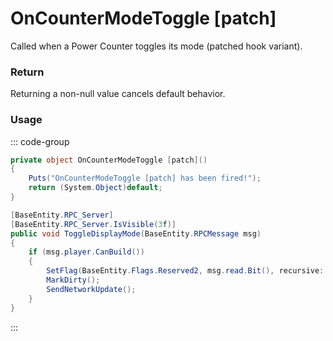 <Badge type="danger" text="Carbon Compatible"/><Badge type="warning" text="Oxide Compatible"/>
# OnCounterModeToggle [patch]
Called when a Power Counter toggles its mode (patched hook variant).
### Return
Returning a non-null value cancels default behavior.

### Usage
::: code-group
```csharp [Example]
private object OnCounterModeToggle [patch]()
{
	Puts("OnCounterModeToggle [patch] has been fired!");
	return (System.Object)default;
}
```
```csharp [Source — Assembly-CSharp @ PowerCounter]
[BaseEntity.RPC_Server]
[BaseEntity.RPC_Server.IsVisible(3f)]
public void ToggleDisplayMode(BaseEntity.RPCMessage msg)
{
	if (msg.player.CanBuild())
	{
		SetFlag(BaseEntity.Flags.Reserved2, msg.read.Bit(), recursive: false, networkupdate: false);
		MarkDirty();
		SendNetworkUpdate();
	}
}

```
:::
